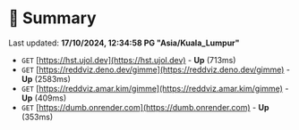 # 📖 Summary
Last updated: **17/10/2024, 12:34:58 PG "Asia/Kuala_Lumpur"**

- `GET` [https://hst.ujol.dev](https://hst.ujol.dev) - **Up** (713ms)
- `GET` [https://reddviz.deno.dev/gimme](https://reddviz.deno.dev/gimme) - **Up** (2583ms)
- `GET` [https://reddviz.amar.kim/gimme](https://reddviz.amar.kim/gimme) - **Up** (409ms)
- `GET` [https://dumb.onrender.com](https://dumb.onrender.com) - **Up** (353ms)
